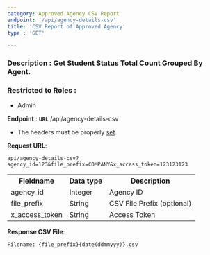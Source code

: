 ```yaml
---
category: Approved Agency CSV Report
endpoint: '/api/agency-details-csv'
title: 'CSV Report of Approved Agency'
type : 'GET'

---
```

### **Description** : Get Student Status Total Count Grouped By Agent.
### Restricted to Roles : 
* Admin

**Endpoint** : **`URL`** /api/agency-details-csv

* The headers must be properly [set](#/Info-setting-headers-token).


**Request URL**: 

```api/agency-details-csv?agency_id=123&file_prefix=COMPANY&x_access_token=123123123```

<table>
	<tr>
		<th class="table-fieldname"> Fieldname </th>
		<th class="table-data-type"> Data type </th>
		<th class="table-description"> Description </th>
	</tr>
	<tr>
		<td class="table-fieldname"> agency_id </td>
		<td class="table-data-type"> Integer </td>
		<td class="table-description"> Agency ID </td>
	</tr>
	<tr>
		<td class="table-fieldname"> file_prefix </td>
		<td class="table-data-type"> String </td>
		<td class="table-description"> CSV File Prefix (optional) </td>
	</tr>
	<tr>
		<td class="table-fieldname"> x_access_token </td>
		<td class="table-data-type"> String </td>
		<td class="table-description"> Access Token </td>
	</tr>

</table>


**Response CSV File**: 

```Filename: {file_prefix}{date(ddmmyyy)}.csv```
